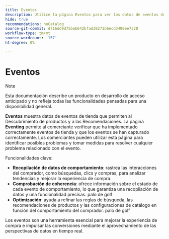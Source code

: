 ```yaml
---
title: Eventos
description: Utilice la página Eventos para ver los datos de eventos de tienda que alimentan el Descubrimiento de productos y las recomendaciones.
hide: true
recommendations: noCatalog
source-git-commit: d716dd9d75beb642bfad30271b6ecd3490ee7328
workflow-type: tm+mt
source-wordcount: '157'
ht-degree: 0%

---
```


# Eventos

>[!NOTE]
>
>Esta documentación describe un producto en desarrollo de acceso anticipado y no refleja todas las funcionalidades pensadas para una disponibilidad general.

**Eventos** muestra datos de eventos de tienda que permiten al Descubrimiento de productos y a las Recomendaciones. La página **Eventing** permite al comerciante verificar que ha implementado correctamente eventos de tienda y que los eventos se han capturado correctamente. Los comerciantes pueden utilizar esta página para identificar posibles problemas y tomar medidas para resolver cualquier problema relacionado con el evento.

Funcionalidades clave:

- **Recopilación de datos de comportamiento**: rastrea las interacciones del comprador, como búsquedas, clics y compras, para analizar tendencias y mejorar la experiencia de compra.
- **Comprobación de coherencia**: ofrece información sobre el estado de cada evento de comportamiento, lo que garantiza una recopilación de datos y una funcionalidad precisas. palo de golf
- **Optimización**: ayuda a refinar las reglas de búsqueda, las recomendaciones de productos y las configuraciones de catálogo en función del comportamiento del comprador. palo de golf

Los eventos son una herramienta esencial para mejorar la experiencia de compra e impulsar las conversiones mediante el aprovechamiento de las perspectivas de datos en tiempo real.
